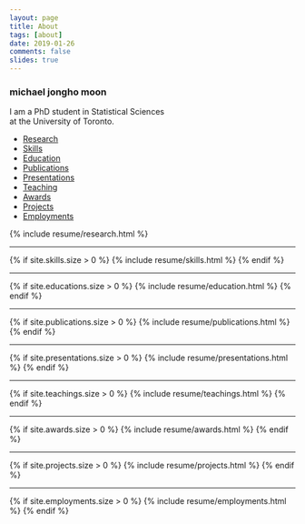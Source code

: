 ```yaml
---
layout: page
title: About
tags: [about]
date: 2019-01-26
comments: false
slides: true
---
```


<div class="row">
    <h3>michael jongho moon</h3>
    <p>
        I am a PhD student in Statistical Sciences <br />
        at the University of Toronto.
    </p>
</div>

<div class="resume dl-menuwrapper" role="navigation">
  <ul class>
    <li><a href="#research">Research</a></li>
    <li><a href="#skills">Skills</a></li>
    <li><a href="#education">Education</a></li>
    <li><a href="#publications">Publications</a></li>
    <li><a href="#presentations">Presentations</a></li>
    <li><a href="#teaching">Teaching</a></li>
    <li><a href="#awards">Awards</a></li>
    <li><a href="#projects">Projects</a></li>
    <li><a href="#employment">Employments</a></li>
  </ul>
</div>


<!-- research -->
{% include resume/research.html %}

---

<!-- skills -->
{% if site.skills.size > 0  %}
{% include resume/skills.html %}
{% endif %}

---

<!-- education -->
{% if site.educations.size > 0  %}
{% include resume/education.html %}
{% endif %}

---

<!-- publications -->
{% if site.publications.size > 0 %}
{% include resume/publications.html %}
{% endif %}

---

<!-- presentations -->
{% if site.presentations.size > 0 %}
{% include resume/presentations.html %}
{% endif %}

---

<!-- teaching experience -->
{% if site.teachings.size > 0  %}
{% include resume/teachings.html %}
{% endif %}

---

<!-- awards and honours-->
{% if site.awards.size > 0  %}
{% include resume/awards.html %}
{% endif %}

---

<!-- projects -->
{% if site.projects.size > 0 %}
{% include resume/projects.html %}
{% endif %}

---

<!-- working experience -->
{% if site.employments.size > 0  %}
{% include resume/employments.html %}
{% endif %}
